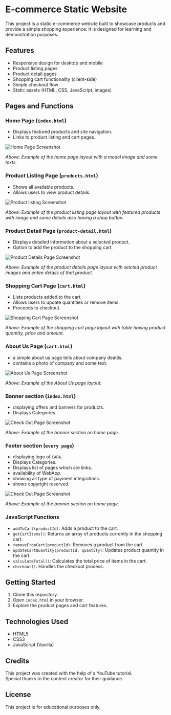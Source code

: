 # E-commerce Static Website

This project is a static e-commerce website built to showcase products and provide a simple shopping experience. It is designed for learning and demonstration purposes.

## Features

- Responsive design for desktop and mobile
- Product listing pages
- Product detail pages
- Shopping cart functionality (client-side)
- Simple checkout flow
- Static assets (HTML, CSS, JavaScript, images)

## Pages and Functions

### Home Page (`index.html`)
- Displays featured products and site navigation.
- Links to product listing and cart pages.

![Home Page Screenshot](./img/website%20pages/home.png)

*Above: Example of the home page layout with a model image and some texts.*

### Product Listing Page (`products.html`)
- Shows all available products.
- Allows users to view product details.

![Product listing Screenshot](./img/website%20pages/product%20listing%20page.png)

*Above: Example of the product listing page layout with featured products with image and some details also having a shop button.*

### Product Detail Page (`product-detail.html`)
- Displays detailed information about a selected product.
- Option to add the product to the shopping cart.

![Product Details Page Screenshot](./img/website%20pages/single%20product.png)

*Above: Example of the product details page layout with selcted product images and entire details of that product.*

### Shopping Cart Page (`cart.html`)
- Lists products added to the cart.
- Allows users to update quantities or remove items.
- Proceeds to checkout.

![Shopping Cart Page Screenshot](./img/website%20pages/shhoping%20card%20page.png)

*Above: Example of the shopping cart page layout with table having product quantity, price and amount.*

### About Us Page (`cart.html`)
- a simple about us page tells about company deatils.
- contains a photo of company and some text.

![About Us Page Screenshot](./img/website%20pages/about%20us%20page.png)

*Above: Example of the About Us page layout.*

### Banner section (`index.html`)
- displaying offers and banners for products.
- Displays Categories.

![Check Out Page Screenshot](./img/website%20pages/banners.png)

*Above: Example of the banner section on home page.*

### Footer section (`every page`)
- displaying logo of `CARA`.
- Displays Categories.
- Displays list of pages which are links.
- availability of WebApp.
- showing all type of payment integrations.
- shows copyright reserved.

![Check Out Page Screenshot](./img/website%20pages/footer.png)

*Above: Example of the banner section on home page.*

### JavaScript Functions
- `addToCart(productId)`: Adds a product to the cart.
- `getCartItems()`: Returns an array of products currently in the shopping cart.
- `removeFromCart(productId)`: Removes a product from the cart.
- `updateCartQuantity(productId, quantity)`: Updates product quantity in the cart.
- `calculateTotal()`: Calculates the total price of items in the cart.
- `checkout()`: Handles the checkout process.

## Getting Started

1. Clone this repository.
2. Open `index.html` in your browser.
3. Explore the product pages and cart features.

## Technologies Used

- HTML5
- CSS3
- JavaScript (Vanilla)

## Credits

This project was created with the help of a YouTube tutorial.  
Special thanks to the content creator for their guidance.

## License

This project is for educational purposes only.

